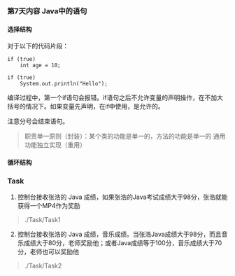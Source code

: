 ### 第7天内容 Java中的语句

#### 选择结构

对于以下的代码片段：

```
if (true) 
    int age = 10;

if (true)
    System.out.println("Hello");
```

编译过程中，第一个if语句会报错。if语句之后不允许变量的声明操作，在不加大括号的情况下。如果变量先声明，在if中使用，是允许的。

注意分号会结束语句。

> 职责单一原则（封装）：某个类的功能是单一的，方法的功能是单一的 
> 通用功能独立实现（重用）

#### 循环结构

### Task


1. 控制台接收张浩的 Java 成绩，如果张浩的Java考试成绩大于98分，张浩就能获得一个MP4作为奖励

> ./Task/Task1

2. 控制台接收张浩的 Java 成绩，音乐成绩。当张浩Java成绩大于98分，而且音乐成绩大于80分，老师奖励他；或者Java成绩等于100分，音乐成绩大于70分，老师也可以奖励他

> ./Task/Task2
